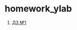 # homework_ylab
1. [ДЗ №1](https://github.com/COJIDAPNOSTb/homework_ylab/tree/main/homework1/Homework_YLAB)
